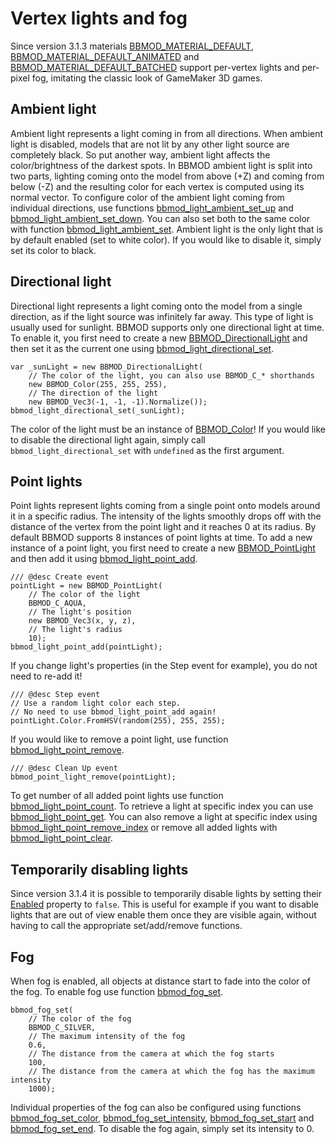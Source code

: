 # Vertex lights and fog
Since version 3.1.3 materials [BBMOD_MATERIAL_DEFAULT](./BBMOD_MATERIAL_DEFAULT.html),
[BBMOD_MATERIAL_DEFAULT_ANIMATED](./BBMOD_MATERIAL_DEFAULT_ANIMATED.html) and
[BBMOD_MATERIAL_DEFAULT_BATCHED](./BBMOD_MATERIAL_DEFAULT_BATCHED.html) support
per-vertex lights and per-pixel fog, imitating the classic look of GameMaker 3D
games.

## Ambient light
Ambient light represents a light coming in from all directions. When ambient
light is disabled, models that are not lit by any other light source are
completely black. So put another way, ambient light affects the color/brightness
of the darkest spots. In BBMOD ambient light is split into two parts, lighting
coming onto the model from above (+Z) and coming from below (-Z) and the
resulting color for each vertex is computed using its normal vector. To configure
color of the ambient light coming from individual directions, use functions
[bbmod_light_ambient_set_up](./bbmod_light_ambient_set_up.html) and
[bbmod_light_ambient_set_down](./bbmod_light_ambient_set_down.html). You can also
set both to the same color with function [bbmod_light_ambient_set](./bbmod_light_ambient_set.html).
Ambient light is the only light that is by default enabled (set to white color).
If you would like to disable it, simply set its color to black.

## Directional light
Directional light represents a light coming onto the model from a single
direction, as if the light source was infinitely far away. This type of light is
usually used for sunlight. BBMOD supports only one directional light at time. To
enable it, you first need to create a new [BBMOD_DirectionalLight](./BBMOD_DirectionalLight.html)
and then set it as the current one using [bbmod_light_directional_set](./bbmod_light_directional_set.html).

```gml
var _sunLight = new BBMOD_DirectionalLight(
    // The color of the light, you can also use BBMOD_C_* shorthands
    new BBMOD_Color(255, 255, 255),
    // The direction of the light
    new BBMOD_Vec3(-1, -1, -1).Normalize());
bbmod_light_directional_set(_sunLight);
```

The color of the light must be an instance of [BBMOD_Color](./BBMOD_Color.html)!
If you would like to disable the directional light again, simply call
`bbmod_light_directional_set` with `undefined` as the first argument.

## Point lights
Point lights represent lights coming from a single point onto models around it in
a specific radius. The intensity of the lights smoothly drops off with the distance
of the vertex from the point light and it reaches 0 at its radius. By default BBMOD
supports 8 instances of point lights at time. To add a new instance of a point light,
you first need to create a new [BBMOD_PointLight](./BBMOD_PointLight.html) and then
add it using [bbmod_light_point_add](./bbmod_light_point_add.html).

```gml
/// @desc Create event
pointLight = new BBMOD_PointLight(
    // The color of the light
    BBMOD_C_AQUA,
    // The light's position
    new BBMOD_Vec3(x, y, z),
    // The light's radius
    10);
bbmod_light_point_add(pointLight);
```

If you change light's properties (in the Step event for example), you do not need
to re-add it!

```gml
/// @desc Step event
// Use a random light color each step.
// No need to use bbmod_light_point_add again!
pointLight.Color.FromHSV(random(255), 255, 255);
```

If you would like to remove a point light, use function
[bbmod_light_point_remove](./bbmod_light_point_remove.html).

```gml
/// @desc Clean Up event
bbmod_point_light_remove(pointLight);
```

To get number of all added point lights use function
[bbmod_light_point_count](./bbmod_light_point_count.html). To retrieve a light
at specific index you can use [bbmod_light_point_get](./bbmod_light_point_get.html).
You can also remove a light at specific index using
[bbmod_light_point_remove_index](./bbmod_light_point_remove_index.html) or
remove all added lights with [bbmod_light_point_clear](./bbmod_light_point_clear.html).

## Temporarily disabling lights
Since version 3.1.4 it is possible to temporarily disable lights by setting
their [Enabled](./BBMOD_Light.Enabled.html) property to `false`. This is useful
for example if you want to disable lights that are out of view enable them once
they are visible again, without having to call the appropriate set/add/remove
functions.

## Fog
When fog is enabled, all objects at distance start to fade into the color of the
fog. To enable fog use function [bbmod_fog_set](./bbmod_fog_set.html).

```gml
bbmod_fog_set(
    // The color of the fog
    BBMOD_C_SILVER,
    // The maximum intensity of the fog
    0.6,
    // The distance from the camera at which the fog starts
    100,
    // The distance from the camera at which the fog has the maximum intensity
    1000);
```

Individual properties of the fog can also be configured using functions
[bbmod_fog_set_color](./bbmod_fog_set_color.html),
[bbmod_fog_set_intensity](./bbmod_fog_set_intensity.html),
[bbmod_fog_set_start](./bbmod_fog_set_start.html) and
[bbmod_fog_set_end](./bbmod_fog_set_end.html). To disable the fog again, simply
set its intensity to 0.
